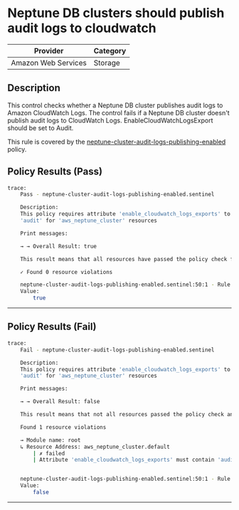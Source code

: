 #  Neptune DB clusters should publish audit logs to cloudwatch

| Provider            | Category                    |
|---------------------|-----------------------------|
| Amazon Web Services | Storage                     |

## Description

This control checks whether a Neptune DB cluster publishes audit logs to Amazon CloudWatch Logs. The control fails if a Neptune DB cluster doesn't publish audit logs to CloudWatch Logs. EnableCloudWatchLogsExport should be set to Audit.

This rule is covered by the [neptune-cluster-audit-logs-publishing-enabled](https://github.com/hashicorp/policy-library-NIST-Policy-Set-for-AWS-Terraform/blob/main/policies/neptune/neptune-cluster-audit-logs-publishing-enabled.sentinel) policy.

## Policy Results (Pass)
```bash
trace:
    Pass - neptune-cluster-audit-logs-publishing-enabled.sentinel

    Description:
    This policy requires attribute 'enable_cloudwatch_logs_exports' to contain
    'audit' for 'aws_neptune_cluster' resources

    Print messages:

    → → Overall Result: true

    This result means that all resources have passed the policy check for the policy neptune-cluster-audit-logs-publishing-enabled.

    ✓ Found 0 resource violations

    neptune-cluster-audit-logs-publishing-enabled.sentinel:50:1 - Rule "main"
    Value:
        true
```

---

## Policy Results (Fail)
```bash
trace:
    Fail - neptune-cluster-audit-logs-publishing-enabled.sentinel

    Description:
    This policy requires attribute 'enable_cloudwatch_logs_exports' to contain
    'audit' for 'aws_neptune_cluster' resources

    Print messages:

    → → Overall Result: false

    This result means that not all resources passed the policy check and the protected behavior is not allowed for the policy neptune-cluster-audit-logs-publishing-enabled.

    Found 1 resource violations

    → Module name: root
    ↳ Resource Address: aws_neptune_cluster.default
        | ✗ failed
        | Attribute 'enable_cloudwatch_logs_exports' must contain 'audit' for 'aws_neptune_cluster' resources.Refer to https://docs.aws.amazon.com/securityhub/latest/userguide/neptune-controls.html#neptune-2 for more details.


    neptune-cluster-audit-logs-publishing-enabled.sentinel:50:1 - Rule "main"
    Value:
        false
```

---